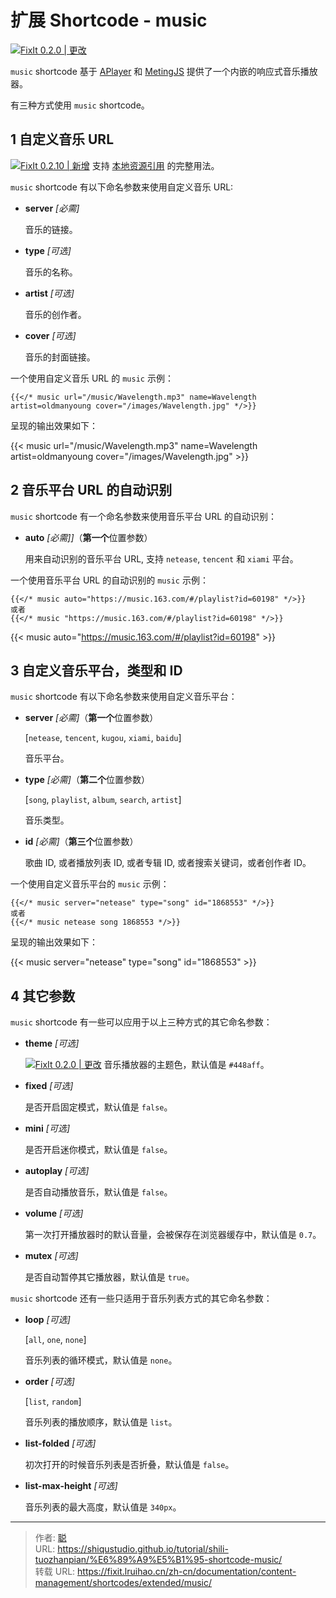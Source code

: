 # 扩展 Shortcode - music


[![FixIt 0.2.0 | 更改](https://fixit.lruihao.cn/svg/version/0.2.0-changed.zh-cn.min.svg)](https://github.com/hugo-fixit/FixIt/releases/tag/v0.2.0)

`music` shortcode 基于 [APlayer](https://github.com/MoePlayer/APlayer) 和 [MetingJS](https://github.com/metowolf/MetingJS) 提供了一个内嵌的响应式音乐播放器。

<!--more-->

有三种方式使用 `music` shortcode。

## 1 自定义音乐 URL

[![FixIt 0.2.10 | 新增](https://fixit.lruihao.cn/svg/version/0.2.10-new.zh-cn.min.svg)](https://github.com/hugo-fixit/FixIt/releases/tag/v0.2.10) 支持 [本地资源引用](https://fixit.lruihao.cn/zh-cn/documentation/content-management/introduction/#contents-organization) 的完整用法。

`music` shortcode 有以下命名参数来使用自定义音乐 URL:

- **server** *[必需]*

  音乐的链接。

- **type** *[可选]*

  音乐的名称。

- **artist** *[可选]*

  音乐的创作者。

- **cover** *[可选]*

  音乐的封面链接。

一个使用自定义音乐 URL 的 `music` 示例：

```go-html-template
{{</* music url="/music/Wavelength.mp3" name=Wavelength artist=oldmanyoung cover="/images/Wavelength.jpg" */>}}
```

呈现的输出效果如下：

{{< music url="/music/Wavelength.mp3" name=Wavelength artist=oldmanyoung cover="/images/Wavelength.jpg" >}}

## 2 音乐平台 URL 的自动识别

`music` shortcode 有一个命名参数来使用音乐平台 URL 的自动识别：

- **auto** *[必需]]*（**第一个**位置参数）

  用来自动识别的音乐平台 URL, 支持 `netease`, `tencent` 和 `xiami` 平台。

一个使用音乐平台 URL 的自动识别的 `music` 示例：

```go-html-template
{{</* music auto="https://music.163.com/#/playlist?id=60198" */>}}
或者
{{</* music "https://music.163.com/#/playlist?id=60198" */>}}
```

{{< music auto="https://music.163.com/#/playlist?id=60198" >}}

## 3 自定义音乐平台，类型和 ID

`music` shortcode 有以下命名参数来使用自定义音乐平台：

- **server** *[必需]*（**第一个**位置参数）

  [`netease`, `tencent`, `kugou`, `xiami`, `baidu`]

  音乐平台。

- **type** *[必需]*（**第二个**位置参数）

  [`song`, `playlist`, `album`, `search`, `artist`]

  音乐类型。

- **id** *[必需]*（**第三个**位置参数）

  歌曲 ID, 或者播放列表 ID, 或者专辑 ID, 或者搜索关键词，或者创作者 ID。

一个使用自定义音乐平台的 `music` 示例：

```go-html-template
{{</* music server="netease" type="song" id="1868553" */>}}
或者
{{</* music netease song 1868553 */>}}
```

呈现的输出效果如下：

{{< music server="netease" type="song" id="1868553" >}}

## 4 其它参数

`music` shortcode 有一些可以应用于以上三种方式的其它命名参数：

- **theme** *[可选]*

  [![FixIt 0.2.0 | 更改](https://fixit.lruihao.cn/svg/version/0.2.0-changed.zh-cn.min.svg)](https://github.com/hugo-fixit/FixIt/releases/tag/v0.2.0) 音乐播放器的主题色，默认值是 `#448aff`。

- **fixed** *[可选]*

  是否开启固定模式，默认值是 `false`。

- **mini** *[可选]*

  是否开启迷你模式，默认值是 `false`。

- **autoplay** *[可选]*

  是否自动播放音乐，默认值是 `false`。

- **volume** *[可选]*

  第一次打开播放器时的默认音量，会被保存在浏览器缓存中，默认值是 `0.7`。

- **mutex** *[可选]*

  是否自动暂停其它播放器，默认值是 `true`。

`music` shortcode 还有一些只适用于音乐列表方式的其它命名参数：

- **loop** *[可选]*

  [`all`, `one`, `none`]

  音乐列表的循环模式，默认值是 `none`。

- **order** *[可选]*

  [`list`, `random`]

  音乐列表的播放顺序，默认值是 `list`。

- **list-folded** *[可选]*

  初次打开的时候音乐列表是否折叠，默认值是 `false`。

- **list-max-height** *[可选]*

  音乐列表的最大高度，默认值是 `340px`。


---

> 作者: [聪](https://shiqustudio.github.io/)  
> URL: https://shiqustudio.github.io/tutorial/shili-tuozhanpian/%E6%89%A9%E5%B1%95-shortcode-music/  
> 转载 URL: https://fixit.lruihao.cn/zh-cn/documentation/content-management/shortcodes/extended/music/
